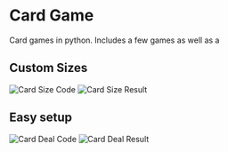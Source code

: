# Card Game
Card games in python. Includes a few games as well as a 

## Custom Sizes
![Card Size Code](https://github.com/michael-lesirge/intermediate-programming-class/assets/100492377/cf3aeff7-690a-4382-b4ee-850f3bc498b1)
![Card Size Result](https://github.com/michael-lesirge/intermediate-programming-class/assets/100492377/3d334ad2-2788-46b9-92b9-28c96bb6a5df)

## Easy setup
![Card Deal Code](https://github.com/michael-lesirge/intermediate-programming-class/assets/100492377/2c0477c4-bad3-4bd1-8fe0-620d8ab71723)
![Card Deal Result](https://github.com/michael-lesirge/intermediate-programming-class/assets/100492377/d3b37fa7-5b0f-4bb5-bc13-e5ba1866dc18)
